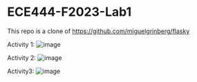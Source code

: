 # ECE444-F2023-Lab1
This repo is a clone of https://github.com/miguelgrinberg/flasky

Activity 1:
![image](https://github.com/mvernooy3687/ECE444-F2023-Lab1/assets/71790275/93f97d47-485b-4b67-8c55-f20382213a23)

Activity 2:
![image](https://github.com/mvernooy3687/ECE444-F2023-Lab1/assets/71790275/1998bbd8-9900-4c37-8ba1-ae5e3bfa74e0)

Activity3:
![image](https://github.com/mvernooy3687/ECE444-F2023-Lab1/assets/71790275/5eff70b8-ebcc-4657-b13c-f6896a048856)


